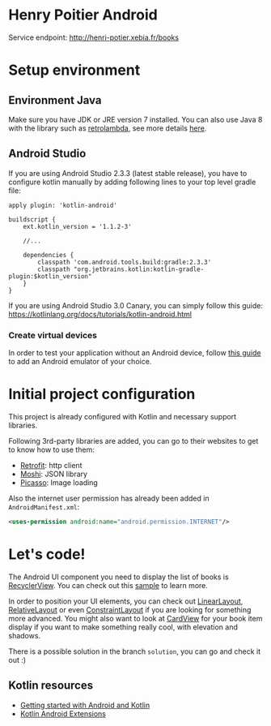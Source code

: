 Henry Poitier Android
=====================

Service endpoint: http://henri-potier.xebia.fr/books

# Setup environment

## Environment Java

Make sure you have JDK or JRE version 7 installed. You can also use Java 8 with
the library such as [retrolambda](https://github.com/orfjackal/retrolambda), see more details [here](https://developer.android.com/guide/platform/j8-jack.html).

## Android Studio

If you are using Android Studio 2.3.3 (latest stable release), you have to configure
kotlin manually by adding following lines to your top level gradle file:
```
apply plugin: 'kotlin-android'

buildscript {
    ext.kotlin_version = '1.1.2-3'
    
    //...
    
    dependencies {
        classpath 'com.android.tools.build:gradle:2.3.3'
        classpath "org.jetbrains.kotlin:kotlin-gradle-plugin:$kotlin_version"
    }
}

```
If you are using Android Studio 3.0 Canary, you can simply follow this guide:
https://kotlinlang.org/docs/tutorials/kotlin-android.html

### Create virtual devices

In order to test your application without an Android device, follow [this guide](https://developer.android.com/studio/run/managing-avds.html)
to add an Android emulator of your choice.

# Initial project configuration

This project is already configured with Kotlin and necessary support libraries.

Following 3rd-party libraries are added, you can go to their websites to get to
know how to use them:

- [Retrofit](http://square.github.io/retrofit/): http client 
- [Moshi](https://github.com/square/moshi): JSON library
- [Picasso](http://square.github.io/picasso/): Image loading

Also the internet user permission has already been added in `AndroidManifest.xml`:
```xml
<uses-permission android:name="android.permission.INTERNET"/>
```

# Let's code!

The Android UI component you need to display the list of books is [RecyclerView](https://developer.android.com/reference/android/support/v7/widget/RecyclerView.html).
You can check out this [sample](https://github.com/googlesamples/android-RecyclerView)
to learn more.

In order to position your UI elements, you can check out [LinearLayout](https://developer.android.com/reference/android/widget/LinearLayout.html),
[RelativeLayout](https://developer.android.com/reference/android/widget/RelativeLayout.html)
or even [ConstraintLayout](https://developer.android.com/training/constraint-layout/index.html)
if you are looking for something more advanced. You might also want to look at
[CardView](https://developer.android.com/reference/android/support/v7/widget/CardView.html)
for your book item display if you want to make something really cool, with elevation
and shadows.

There is a possible solution in the branch `solution`, you can go and check it out :)

## Kotlin resources 

- [Getting started with Android and Kotlin](https://kotlinlang.org/docs/tutorials/kotlin-android.html)
- [Kotlin Android Extensions](https://kotlinlang.org/docs/tutorials/android-plugin.html)
